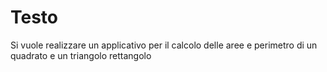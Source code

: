 # Testo 
Si vuole realizzare un applicativo per il calcolo delle aree e perimetro di 
un quadrato e un triangolo rettangolo

